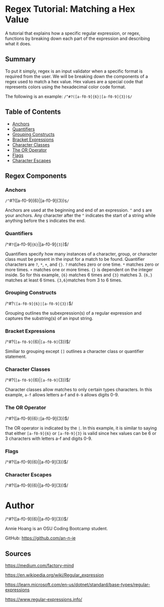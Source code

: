 # Regex Tutorial: Matching a Hex Value

A tutorial that explains how a specific regular expression, or regex, functions by breaking down each part of the expression and describing what it does.

## Summary

To put it simply, regex is an input validator when a specific format is required from the user. We will be breaking down the components of a regex used to match a hex value. Hex values are a special code that represents colors using the hexadecimal color code format.

The following is an example: `/^#?([a-f0-9]{6}|[a-f0-9]{3})$/`

## Table of Contents

- [Anchors](#anchors)
- [Quantifiers](#quantifiers)
- [Grouping Constructs](#grouping-constructs)
- [Bracket Expressions](#bracket-expressions)
- [Character Classes](#character-classes)
- [The OR Operator](#the-or-operator)
- [Flags](#flags)
- [Character Escapes](#character-escapes)

## Regex Components

### Anchors
`/^`#?([a-f0-9]{6}|[a-f0-9]{3})`$/`

Anchors are used at the beginning and end of an expression. `^` and `$` are your anchors. Any character after the `^` indicates the start of a string while anything before the `$` indicates the end.

### Quantifiers
/^#`?`([a-f0-9]`{6}`|[a-f0-9]`{3}`)$/

Quantifiers specify how many instances of a character, group, or character class must be present in the input for a match to be found. Quantifier characters are `?`, `*`, `+`,  and `{}`. `?` matches zero or one time. `*` matches zero or more times. `+` matches one or more times. `{}` is dependent on the integer inside. So for this example, `{6}` matches 6 times and `{3}` matches 3. `{6,}` matches at least 6 times. `{3,6}`matches from 3 to 6 times.

### Grouping Constructs
/^#?`([a-f0-9]{6}|[a-f0-9]{3})`$/

Grouping outlines the subexpression(s) of a regular expression and captures the substring(s) of an input string.

### Bracket Expressions
/^#?(`[a-f0-9]`{6}|`[a-f0-9]`{3})$/

Similiar to grouping except `[]` outlines a character class or quantifier statement.

### Character Classes
/^#?(`[a-f0-9]`{6}|`[a-f0-9]`{3})$/

Character classes allow matches to only certain types characters. In this example, `a-f` allows letters a-f and `0-9` allows digits 0-9.

### The OR Operator
/^#?([a-f0-9]{6}`|`[a-f0-9]{3})$/

The OR operator is indicated by the `|`. In this example, it is similar to saying that either `[a-f0-9]{6}` or `[a-f0-9]{3}` is valid since hex values can be 6 or 3 characters with letters a-f and digits 0-9.

### Flags
/^#?([a-f0-9]{6}|[a-f0-9]{3})$/

### Character Escapes
/^#?([a-f0-9]{6}|[a-f0-9]{3})$/

# Author
/^#?([a-f0-9]{6}|[a-f0-9]{3})$/

Annie Hoang is an OSU Coding Bootcamp student.

GitHub: https://github.com/an-n-ie 

## Sources
https://medium.com/factory-mind

https://en.wikipedia.org/wiki/Regular_expression 

https://learn.microsoft.com/en-us/dotnet/standard/base-types/regular-expressions

https://www.regular-expressions.info/



